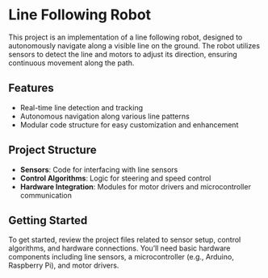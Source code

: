 # Line Following Robot

This project is an implementation of a line following robot, designed to autonomously navigate along a visible line on the ground. The robot utilizes sensors to detect the line and motors to adjust its direction, ensuring continuous movement along the path.

## Features

- Real-time line detection and tracking
- Autonomous navigation along various line patterns
- Modular code structure for easy customization and enhancement

## Project Structure

- **Sensors**: Code for interfacing with line sensors
- **Control Algorithms**: Logic for steering and speed control
- **Hardware Integration**: Modules for motor drivers and microcontroller communication

## Getting Started

To get started, review the project files related to sensor setup, control algorithms, and hardware connections. You’ll need basic hardware components including line sensors, a microcontroller (e.g., Arduino, Raspberry Pi), and motor drivers.


